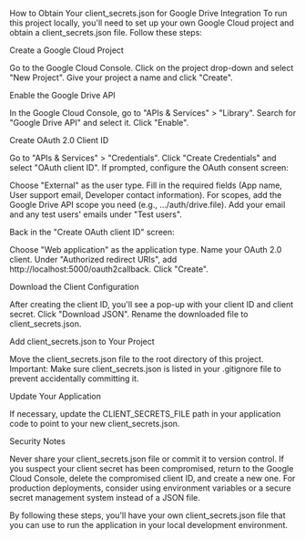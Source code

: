 How to Obtain Your client_secrets.json for Google Drive Integration
To run this project locally, you'll need to set up your own Google Cloud project and obtain a client_secrets.json file. Follow these steps:

Create a Google Cloud Project

Go to the Google Cloud Console.
Click on the project drop-down and select "New Project".
Give your project a name and click "Create".

Enable the Google Drive API

In the Google Cloud Console, go to "APIs & Services" > "Library".
Search for "Google Drive API" and select it.
Click "Enable".

Create OAuth 2.0 Client ID

Go to "APIs & Services" > "Credentials".
Click "Create Credentials" and select "OAuth client ID".
If prompted, configure the OAuth consent screen:

Choose "External" as the user type.
Fill in the required fields (App name, User support email, Developer contact information).
For scopes, add the Google Drive API scope you need (e.g., .../auth/drive.file).
Add your email and any test users' emails under "Test users".

Back in the "Create OAuth client ID" screen:

Choose "Web application" as the application type.
Name your OAuth 2.0 client.
Under "Authorized redirect URIs", add http://localhost:5000/oauth2callback.
Click "Create".

Download the Client Configuration

After creating the client ID, you'll see a pop-up with your client ID and client secret.
Click "Download JSON".
Rename the downloaded file to client_secrets.json.

Add client_secrets.json to Your Project

Move the client_secrets.json file to the root directory of this project.
Important: Make sure client_secrets.json is listed in your .gitignore file to prevent accidentally committing it.

Update Your Application

If necessary, update the CLIENT_SECRETS_FILE path in your application code to point to your new client_secrets.json.

Security Notes

Never share your client_secrets.json file or commit it to version control.
If you suspect your client secret has been compromised, return to the Google Cloud Console, delete the compromised client ID, and create a new one.
For production deployments, consider using environment variables or a secure secret management system instead of a JSON file.

By following these steps, you'll have your own client_secrets.json file that you can use to run the application in your local development environment.